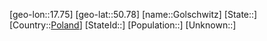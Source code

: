 ﻿---
location: [50.78,17.75]
type: City
tags:
- geo/City


SpocWebEntityId: 30499
isDeleted: false
confidential: public

---
[geo-lon::17.75]
[geo-lat::50.78]
[name::Golschwitz]
[State::]
[Country::[Poland](geo/Continent/Europe/Poland.md)]
[StateId::]
[Population::]
[Unknown::]

